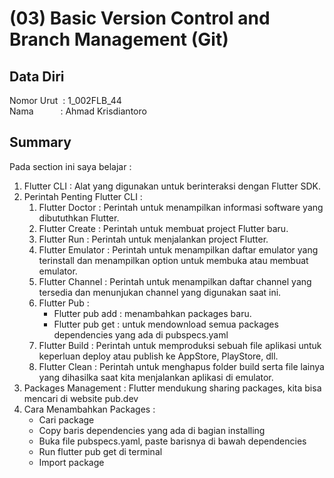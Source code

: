 # (03) Basic Version Control and Branch Management (Git)

## Data Diri
Nomor Urut &nbsp;: 1_002FLB_44 <br>
Nama &emsp;&emsp;&ensp;&nbsp;: Ahmad Krisdiantoro

## Summary
Pada section ini saya belajar : 
1. Flutter CLI : Alat yang digunakan untuk berinteraksi dengan Flutter SDK.
2. Perintah Penting Flutter CLI : 
    1. Flutter Doctor : Perintah untuk menampilkan informasi software yang dibututhkan Flutter.
    2. Flutter Create : Perintah untuk membuat project Flutter baru.
    3. Flutter Run : Perintah untuk menjalankan project Flutter.
    4. Flutter Emulator : Perintah untuk menampilkan daftar emulator yang terinstall dan menampilkan option untuk membuka atau membuat emulator.
    5. Flutter Channel : Perintah untuk menampilkan daftar channel yang tersedia dan menunjukan channel yang digunakan saat ini.
    6. Flutter Pub : 
        - Flutter pub add : menambahkan packages baru.
        - Flutter pub get : untuk mendownload semua packages dependencies yang ada di pubspecs.yaml
    7. Flutter Build : Perintah untuk memproduksi sebuah file aplikasi untuk keperluan deploy atau publish ke AppStore, PlayStore, dll.
    8. Flutter Clean : Perintah untuk menghapus folder build serta file lainya yang dihasilka saat kita menjalankan aplikasi di emulator.
3. Packages Management : Flutter mendukung sharing packages, kita bisa mencari di website pub.dev 
4. Cara Menambahkan Packages : 
    - Cari package
    - Copy baris dependencies yang ada di bagian installing
    - Buka file pubspecs.yaml, paste barisnya di bawah dependencies
    - Run flutter pub get di terminal
    - Import package
